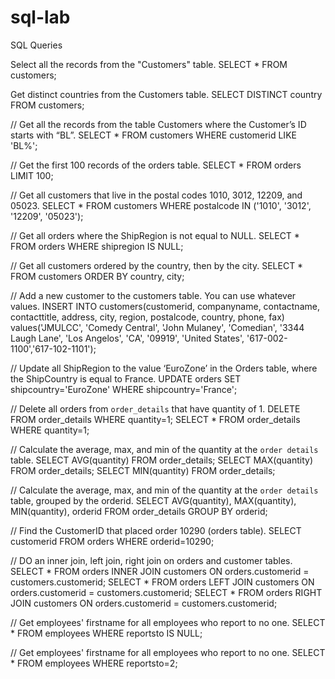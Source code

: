 # sql-lab

SQL Queries

Select all the records from the "Customers" table.
SELECT * FROM customers;

Get distinct countries from the Customers table.
SELECT DISTINCT country FROM customers;

// Get all the records from the table Customers where the Customer’s ID starts with “BL”.
SELECT * FROM customers WHERE customerid LIKE 'BL%';

// Get the first 100 records of the orders table.
SELECT * FROM orders LIMIT 100;

// Get all customers that live in the postal codes 1010, 3012, 12209, and 05023.
SELECT * FROM customers WHERE postalcode IN ('1010', '3012', '12209', '05023');

// Get all orders where the ShipRegion is not equal to NULL.
SELECT * FROM orders WHERE shipregion IS NULL;

// Get all customers ordered by the country, then by the city.
SELECT * FROM customers ORDER BY country, city;

// Add a new customer to the customers table. You can use whatever values.
INSERT INTO customers(customerid, companyname, contactname, contacttitle, address, city, region, postalcode, country, phone, fax)
values('JMULCC', 'Comedy Central', 'John Mulaney', 'Comedian', '3344 Laugh Lane', 'Los Angelos', 'CA', '09919', 'United States', '617-002-1100','617-102-1101');

// Update all ShipRegion to the value ‘EuroZone’ in the Orders table, where the
ShipCountry is equal to France.
UPDATE orders SET shipcountry='EuroZone' WHERE shipcountry='France';

// Delete all orders from `order_details` that have quantity of 1.
DELETE FROM order_details WHERE quantity=1;
SELECT * FROM order_details WHERE quantity=1;

// Calculate the average, max, and min of the quantity at the `order details` table.
SELECT AVG(quantity) FROM order_details;
SELECT MAX(quantity) FROM order_details;
SELECT MIN(quantity) FROM order_details;

// Calculate the average, max, and min of the quantity at the `order details` table,
grouped by the orderid.
SELECT AVG(quantity), MAX(quantity), MIN(quantity), orderid FROM order_details GROUP BY orderid;

// Find the CustomerID that placed order 10290 (orders table).
SELECT customerid FROM orders WHERE orderid=10290;

// DO an inner join, left join, right join on orders and customer tables.
SELECT * FROM orders INNER JOIN customers ON orders.customerid = customers.customerid;
SELECT * FROM orders LEFT JOIN customers ON orders.customerid = customers.customerid;
SELECT * FROM orders RIGHT JOIN customers ON orders.customerid = customers.customerid;

// Get employees' firstname for all employees who report to no one.
SELECT * FROM employees WHERE reportsto IS NULL;

// Get employees' firstname for all employees who report to no one.
SELECT * FROM employees WHERE reportsto=2;
